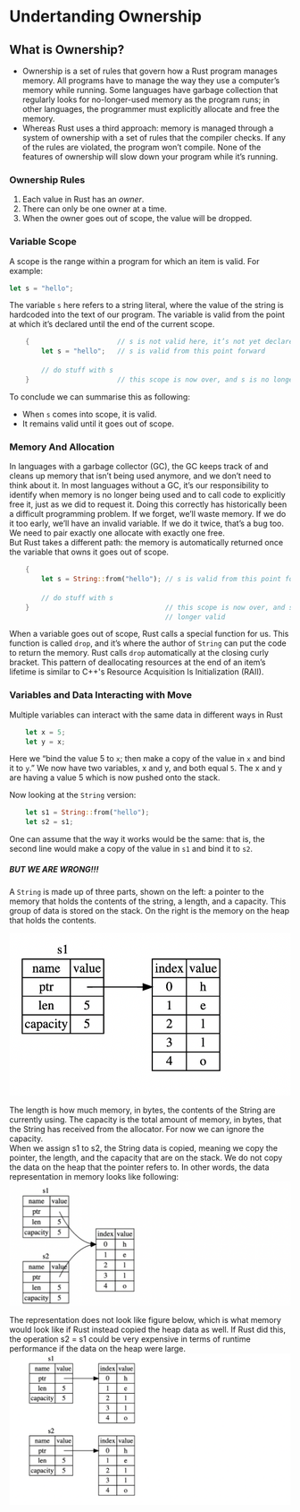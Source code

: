 # Undertanding Ownership

## What is Ownership?

- Ownership is a set of rules that govern how a Rust program manages memory. All programs have to manage the way they use a computer’s memory while running. Some languages have garbage collection that regularly looks for no-longer-used memory as the program runs; in other languages, the programmer must explicitly allocate and free the memory.
- Whereas Rust uses a third approach: memory is managed through a system of ownership with a set of rules that the compiler checks. If any of the rules are violated, the program won’t compile. None of the features of ownership will slow down your program while it’s running.

### Ownership Rules

1. Each value in Rust has an <i>owner</i>.
2. There can only be one owner at a time.
3. When the owner goes out of scope, the value will be dropped.

### Variable Scope

A scope is the range within a program for which an item is valid. For example:<br>

```Rust
let s = "hello";
```

The variable `s` here refers to a string literal, where the value of the string is hardcoded into the text of our program. The variable is valid from the point at which it’s declared until the end of the current scope. <br>

```Rust
    {                      // s is not valid here, it’s not yet declared
        let s = "hello";   // s is valid from this point forward

        // do stuff with s
    }                      // this scope is now over, and s is no longer valid

```

To conclude we can summarise this as following:<br>

- When `s` comes into scope, it is valid.
- It remains valid until it goes out of scope.

### Memory And Allocation

In languages with a garbage collector (GC), the GC keeps track of and cleans up memory that isn’t being used anymore, and we don’t need to think about it. In most languages without a GC, it’s our responsibility to identify when memory is no longer being used and to call code to explicitly free it, just as we did to request it. Doing this correctly has historically been a difficult programming problem. If we forget, we’ll waste memory. If we do it too early, we’ll have an invalid variable. If we do it twice, that’s a bug too. We need to pair exactly one allocate with exactly one free.<br>
But Rust takes a different path: the memory is automatically returned once the variable that owns it goes out of scope.<br>

```Rust
    {
        let s = String::from("hello"); // s is valid from this point forward

        // do stuff with s
    }                                  // this scope is now over, and s is no
                                       // longer valid
```

When a variable goes out of scope, Rust calls a special function for us. This function is called `drop`, and it’s where the author of `String` can put the code to return the memory. Rust calls `drop` automatically at the closing curly bracket. This pattern of deallocating resources at the end of an item’s lifetime is similar to C++'s Resource Acquisition Is Initialization (RAII).

### Variables and Data Interacting with Move

Multiple variables can interact with the same data in different ways in Rust

```Rust
    let x = 5;
    let y = x;
```

Here we “bind the value 5 to `x`; then make a copy of the value in `x` and bind it to `y`.” We now have two variables, x and y, and both equal `5`. The x and y are having a value 5 which is now pushed onto the stack.<br>

Now looking at the `String` version:

```Rust
    let s1 = String::from("hello");
    let s2 = s1;

```

One can assume that the way it works would be the same: that is, the second line would make a copy of the value in `s1` and bind it to `s2`.<br>

##### BUT WE ARE WRONG!!!

A `String` is made up of three parts, shown on the left: a pointer to the memory that holds the contents of the string, a length, and a capacity. This group of data is stored on the stack. On the right is the memory on the heap that holds the contents.<br>

![Representation in memory of a String holding the value "hello" bound to s1](Image124.png)

The length is how much memory, in bytes, the contents of the String are currently using. The capacity is the total amount of memory, in bytes, that the String has received from the allocator. For now we can ignore the capacity.<br>
When we assign s1 to s2, the String data is copied, meaning we copy the pointer, the length, and the capacity that are on the stack. We do not copy the data on the heap that the pointer refers to. In other words, the data representation in memory looks like following:
![Representation in memory of the variable s2 that has a copy of the pointer, length, and capacity of s1](<Image 125.png>)

The representation does not look like figure below, which is what memory would look like if Rust instead copied the heap data as well. If Rust did this, the operation s2 = s1 could be very expensive in terms of runtime performance if the data on the heap were large.<br>
![Another possibility for what s2 = s1 might do if Rust copied the heap data as well](<Image 126.png>)
